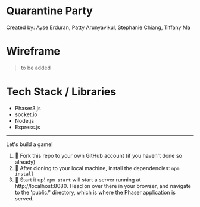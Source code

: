 # Quarantine Party

Created by: Ayse Erduran, Patty Arunyavikul, Stephanie Chiang, Tiffany Ma

# Wireframe

> to be added

# Tech Stack / Libraries

* Phaser3.js
* socket.io
* Node.js
* Express.js

---

Let's build a game!

1. 🍴 Fork this repo to your own GitHub account (if you haven't done so already)
2. 🐑 After cloning to your local machine, install the dependencies: `npm install`
3. 🚀 Start it up! `npm start` will start a server running at http://localhost:8080. Head on over there in your browser, and navigate to the 'public/' directory, which is where the Phaser application is served.
